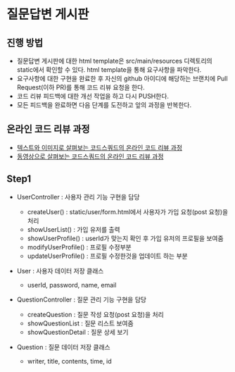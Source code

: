 # 질문답변 게시판
## 진행 방법
* 질문답변 게시판에 대한 html template은 src/main/resources 디렉토리의 static에서 확인할 수 있다. html template을 통해 요구사항을 파악한다.
* 요구사항에 대한 구현을 완료한 후 자신의 github 아이디에 해당하는 브랜치에 Pull Request(이하 PR)를 통해 코드 리뷰 요청을 한다.
* 코드 리뷰 피드백에 대한 개선 작업을 하고 다시 PUSH한다.
* 모든 피드백을 완료하면 다음 단계를 도전하고 앞의 과정을 반복한다.

## 온라인 코드 리뷰 과정
* [텍스트와 이미지로 살펴보는 코드스쿼드의 온라인 코드 리뷰 과정](https://github.com/code-squad/codesquad-docs/blob/master/codereview/README.md)
* [동영상으로 살펴보는 코드스쿼드의 온라인 코드 리뷰 과정](https://youtu.be/a5c9ku-_fok)


## Step1
* UserController : 사용자 관리 기능 구현을 담당
    * createUser() : static/user/form.html에서 사용자가 가입 요청(post 요청)을 처리
    * showUserList() : 가입 유저를 출력
    * showUserProfile() : userId가 맞는지 확인 후 가입 유저의 프로필을 보여줌
    * modifyUserProfile() : 프로필 수정부분
    * updateUserProfile() : 프로필 수정한것을 업데이트 하는 부분

* User : 사용자 데이터 저장 클래스
    * userId, password, name, email

* QuestionController : 질문 관리 기능 구현을 담당
    * createQuestion : 질문 작성 요청(post 요청)을 처리
    * showQuestionList : 질문 리스트 보여줌
    * showQuestionDetail : 질문 상세 보기

* Question : 질문 데이터 저장 클래스
    * writer, title, contents, time, id